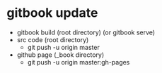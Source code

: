 # gitbook update
- gitbook build (root directory) (or gitbook serve)
- src code (root directory)
    - git push -u origin master
- github page (_book directory)
    - git push -u origin master:gh-pages